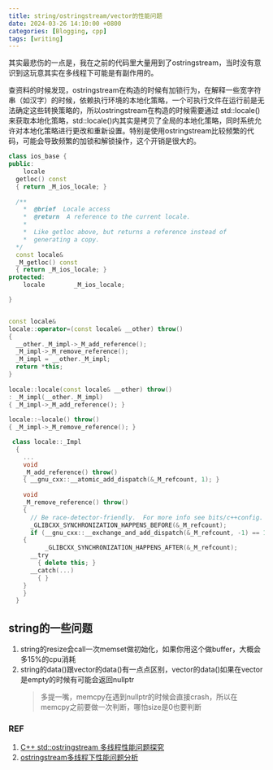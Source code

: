 ```yaml
---
title: string/ostringstream/vector的性能问题
date: 2024-03-26 14:10:00 +0800
categories: [Blogging, cpp]
tags: [writing]
---
```


其实最悲伤的一点是，我在之前的代码里大量用到了ostringstream，当时没有意识到这玩意其实在多线程下可能是有副作用的。

查资料的时候发现，ostringstream在构造的时候有加锁行为，在解释一些宽字符串（如汉字）的时候，依赖执行环境的本地化策略，一个可执行文件在运行前是无法确定这些转换策略的，所以ostringstream在构造的时候需要通过 std::locale()来获取本地化策略，std::locale()内其实是拷贝了全局的本地化策略，同时系统允许对本地化策略进行更改和重新设置。特别是使用ostringstream比较频繁的代码，可能会导致频繁的加锁和解锁操作，这个开销是很大的。

```cpp
class ios_base {
public:
    locale
  getloc() const
  { return _M_ios_locale; }
​
  /**
    *  @brief  Locale access
    *  @return  A reference to the current locale.
    *
    *  Like getloc above, but returns a reference instead of
    *  generating a copy.
  */
  const locale&
  _M_getloc() const
  { return _M_ios_locale; }
protected:
    locale        _M_ios_locale;

}


const locale&
locale::operator=(const locale& __other) throw()
{
  __other._M_impl->_M_add_reference();
  _M_impl->_M_remove_reference();
  _M_impl = __other._M_impl;
  return *this;
}
​
locale::locale(const locale& __other) throw()
: _M_impl(__other._M_impl)
{ _M_impl->_M_add_reference(); }
​
locale::~locale() throw()
{ _M_impl->_M_remove_reference(); }

 class locale::_Impl
  {
    ...
    void
    _M_add_reference() throw()
    { __gnu_cxx::__atomic_add_dispatch(&_M_refcount, 1); }
​
    void
    _M_remove_reference() throw()
    {
      // Be race-detector-friendly.  For more info see bits/c++config.
      _GLIBCXX_SYNCHRONIZATION_HAPPENS_BEFORE(&_M_refcount);
      if (__gnu_cxx::__exchange_and_add_dispatch(&_M_refcount, -1) == 1)
    {
          _GLIBCXX_SYNCHRONIZATION_HAPPENS_AFTER(&_M_refcount);
      __try
        { delete this; }
      __catch(...)
        { }
    }
    }
  }
```

## string的一些问题

1. string的resize会call一次memset做初始化，如果你用这个做buffer，大概会多15%的cpu消耗
2. string的data()跟vector的data()有一点点区别，vector的data()如果在vector是empty的时候有可能会返回nullptr
    > 多提一嘴，memcpy在遇到nullptr的时候会直接crash，所以在memcpy之前要做一次判断，哪怕size是0也要判断

### REF

1. [C++ std::ostringstream 多线程性能问题探究](https://zhuanlan.zhihu.com/p/655076746)
2. [ostringstream多线程下性能问题分析](https://chys.info/blog/2017-11-06-ostringstream-performance)

